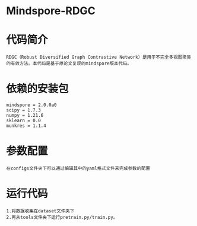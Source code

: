 # Mindspore-RDGC

# 代码简介
    RDGC（Robust Diversified Graph Contrastive Network）是用于不完全多视图聚类的有效方法。本代码是基于原论文复现的mindspore版本代码。

# 依赖的安装包
    mindspore = 2.0.0a0
    scipy = 1.7.3
    numpy = 1.21.6
    sklearn = 0.0
    munkres = 1.1.4

# 参数配置
    在configs文件夹下可以通过编辑其中的yaml格式文件来完成参数的配置

# 运行代码
    1.将数据收集在dataset文件夹下
    2.再从tools文件夹下运行pretrain.py/train.py。


